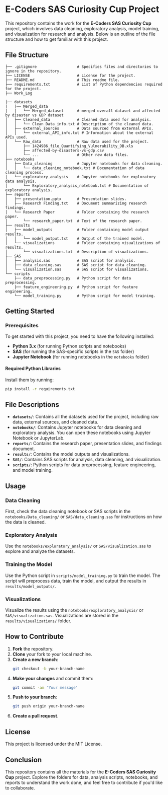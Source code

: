 # E-Coders SAS Curiosity Cup Project

This repository contains the work for the **E-Coders SAS Curiosity Cup** project, which involves data cleaning, exploratory analysis, model training, and visualization for research and analysis. Below is an outline of the file structure and how to get familiar with this project.

## File Structure

```plaintext
├── .gitignore                  # Specifies files and directories to ignore in the repository.
├── LICENSE                     # License for the project.
├── README.md                   # This readme file.
├── requirements.txt            # List of Python dependencies required for the project.
├── Work_Log

├── datasets
|   |── Merged_data
|   |   └── Merged_dataset      # merged overall dataset and affected by disaster vs GDP dataset
│   ├── Cleaned_data            # Cleaned data used for analysis.
│   │   └── Clean_Data_info.txt # Description of the cleaned data.
│   ├── external_sources        # Data sourced from external APIs.
│   │   └── external_API_info.txt # Information about the external APIs used.
│   └── Raw_data                # Raw data used for the project.
│       ├── 1424986_file_Quantifying_Vulnerability_DB.xls
│       ├── affected-by-disasters-vs-gdp.csv
│       └── ...                 # Other raw data files.
├── notebooks
│   ├── Data_cleaning           # Jupyter notebooks for data cleaning.
│   │   └── data_cleaning_notebook.txt # Documentation of data cleaning process.
│   └── exploratory_analysis    # Jupyter notebooks for exploratory data analysis.
│       └── Exploratory_analysis_notebook.txt # Documentation of exploratory analysis.
├── reports
│   ├── presentation.pptx       # Presentation slides.
│   ├── Research Finding.txt    # Document summarizing research findings.
│   └── Research Paper          # Folder containing the research paper.
│       └── research_paper.txt  # Text of the research paper.
├── results
│   ├── model_outputs           # Folder containing model output results.
│   │   └── model_output.txt    # Output of the trained model.
│   └── visualizations          # Folder containing visualizations of results.
│       └── visualizations.txt  # Description of visualizations.
├── SAS
│   ├── analysis.sas            # SAS script for analysis.
│   ├── data_cleaning.sas       # SAS script for data cleaning.
│   └── visualization.sas       # SAS script for visualizations.
└── scripts
    ├── data_preprocessing.py   # Python script for data preprocessing.
    ├── feature_engineering.py  # Python script for feature engineering.
    └── model_training.py       # Python script for model training.
```

## Getting Started

### Prerequisites
To get started with this project, you need to have the following installed:

- **Python 3.x** (for running Python scripts and notebooks)
- **SAS** (for running the SAS-specific scripts in the `SAS` folder)
- **Jupyter Notebook** (for running notebooks in the `notebooks` folder)

#### Required Python Libraries
Install them by running:

```bash
pip install -r requirements.txt
```

## File Descriptions

- **`datasets/`**: Contains all the datasets used for the project, including raw data, external sources, and cleaned data.
- **`notebooks/`**: Contains Jupyter notebooks for data cleaning and exploratory analysis. You can open these notebooks using Jupyter Notebook or JupyterLab.
- **`reports/`**: Contains the research paper, presentation slides, and findings document.
- **`results/`**: Contains the model outputs and visualizations.
- **`SAS/`**: Contains SAS scripts for analysis, data cleaning, and visualization.
- **`scripts/`**: Python scripts for data preprocessing, feature engineering, and model training.

## Usage

### Data Cleaning
First, check the data cleaning notebook or SAS scripts in the `notebooks/Data_cleaning/` or `SAS/data_cleaning.sas` for instructions on how the data is cleaned.

### Exploratory Analysis
Use the `notebooks/exploratory_analysis/` or `SAS/visualization.sas` to explore and analyze the datasets.

### Training the Model
Use the Python script in `scripts/model_training.py` to train the model. The script will preprocess data, train the model, and output the results in `results/model_outputs/`.

### Visualizations
Visualize the results using the `notebooks/exploratory_analysis/` or `SAS/visualization.sas`. Visualizations are stored in the `results/visualizations/` folder.

## How to Contribute

1. **Fork** the repository.
2. **Clone** your fork to your local machine.
3. **Create a new branch**:
   ```bash
   git checkout -b your-branch-name
   ```
4. **Make your changes** and commit them:
   ```bash
   git commit -am 'Your message'
   ```
5. **Push to your branch**:
   ```bash
   git push origin your-branch-name
   ```
6. **Create a pull request**.

## License
This project is licensed under the MIT License.

## Conclusion
This repository contains all the materials for the **E-Coders SAS Curiosity Cup** project. Explore the folders for data, analysis scripts, notebooks, and reports to understand the work done, and feel free to contribute if you'd like to collaborate.
